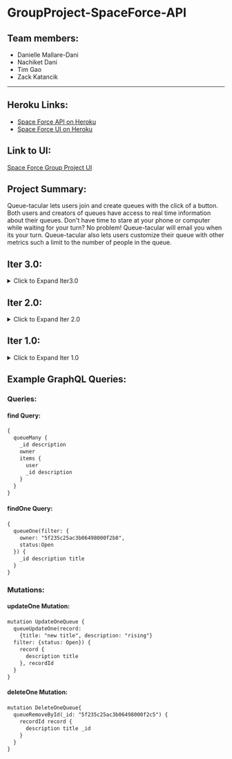 # GroupProject-SpaceForce-API

## Team members:

- Danielle Mallare-Dani
- Nachiket Dani
- Tim Gao
- Zack Katancik

---

## Heroku Links:

- [Space Force API on Heroku](https://queuetacular-api.herokuapp.com/graphql)
- [Space Force UI on Heroku](https://queuetacular-ui.herokuapp.com/)

## Link to UI:

[Space Force Group Project UI](https://github.ccs.neu.edu/NEU-CS5610-SU20/GroupProject-SpaceForce-UI)

## Project Summary:

<p> Queue-tacular lets users join and create queues with the click of a button. Both users
and creators of queues have access to real time information about their queues. Don't have
time to stare at your phone or computer while waiting for your turn? No problem!
Queue-tacular will email you when its your turn. Queue-tacular also lets users customize
their queue with other metrics such a limit to the number of people in the queue.</p>

## Iter 3.0:

<details>
  <summary>Click to Expand Iter3.0</summary>

### Summary of Work Completed:

#### Updates Dashboard display for User Not Logged-in (Zack)

#### Updates Table View for ExpandableTable (Tim)

#### Integrates buttons for ExpandableTable (Danielle)

- Allows queue owner to mark a user as Serving or Completed on click of their respective buttons
- Marks the queue item as Serving/ Completed and makes the change to the item in the queues items list
- When user marks a queue partcipant as "Serving" an email is sent to that user to indicate it is their turn

#### Uses EmailJS to send email notifications (Danielle)

- Component found in `Email.js`
- Works with EmailJs to create custom, personalized email templates
- Sends emails to queue partiicipants when it is their turn in the queue

#### Disables functionalities for users not logged in (Danielle):

- Disables certain features of the Dashboard when user is not logged in and adds content to prompt the user to login
- Added prompt in Create component to prompt user to sign in
- Added sign in button to the prompt that allows the user to sign in and see the respective content.

#### Updates Join Component to validate and notify users (Nachiket):

- Component found in [`Join.js`](https://github.ccs.neu.edu/NEU-CS5610-SU20/GroupProject-SpaceForce-UI/blob/12706a9944682ab15b0ef48f193acb950b608930/src/views/Join.js)
- Completes join queue functionality to work with backend
- Adds success and failure messages after joing queue
- Validates user joining queue for whether they're already in queue and logged in
- Adds custom description for user joining queue

Screenshots:

Join component page
![Join component page](/readme_screenshots/iter3_JoinQueue.png)

#### Fixing Erroneous Merges/Reverts (Zack)

</details>

## Iter 2.0:

<details>
  <summary>Click to Expand Iter 2.0</summary>

### Summary of Work Completed:

#### Lifts all Dashboard Component state to top level App component (Danielle, Tim, Zack)

- Code found in [`Admin.js`](https://github.ccs.neu.edu/NEU-CS5610-SU20/GroupProject-SpaceForce-UI/blob/master/src/layouts/Admin.js)
- Migrates all Dashboard component state including items user is in, queues they are in, created queues, etc., to top level App component.
- Passes relevant data as props to all child components including CreatesQueues, QueueMultiview, Join, etc.

#### Makes Create and Edit components dynamic (Tim)

- Code found in [`Create.js`](https://github.ccs.neu.edu/NEU-CS5610-SU20/GroupProject-SpaceForce-UI/blob/master/src/views/Create.js),
  [`Edit.js`](https://github.ccs.neu.edu/NEU-CS5610-SU20/GroupProject-SpaceForce-UI/blob/master/src/views/Edit.js).

Screenshots:

Create component page
![Create component page](/readme_screenshots/iter2_create.JPG)

#### Designs CreatedQueue, CreatedQueues, Expandable, ExpandableTable, QueueMultiview, InQueue, QueueMini components (Zack)

- Code found in [`CreatedQueue.js`](https://github.ccs.neu.edu/NEU-CS5610-SU20/GroupProject-SpaceForce-UI/blob/master/src/components/CreatedQueue.js), [`CreatedQueues.js`](https://github.ccs.neu.edu/NEU-CS5610-SU20/GroupProject-SpaceForce-UI/blob/master/src/components/CreatedQueues.js),
  [`Expandable.js`](https://github.ccs.neu.edu/NEU-CS5610-SU20/GroupProject-SpaceForce-UI/blob/master/src/components/Expandable.js),
  [`ExpandableTable.js`](https://github.ccs.neu.edu/NEU-CS5610-SU20/GroupProject-SpaceForce-UI/blob/master/src/components/ExpandableTable.js),
  [`InQueue.js`](https://github.ccs.neu.edu/NEU-CS5610-SU20/GroupProject-SpaceForce-UI/blob/master/src/components/InQueue.js),
  [`InQueueMini.js`](https://github.ccs.neu.edu/NEU-CS5610-SU20/GroupProject-SpaceForce-UI/blob/master/src/components/InQueueMini.js),
- Set state, created functions, and wrote render methods to build the components needed to display queues, queues that a user has joined and created.
- Added functionalities to expand and contract windows, change cursor on hover, open and close windows, and toggle table view.

Screenshots:

Dashboard with ExpandableTable component
![Dashboard with ExpandableTable component](/readme_screenshots/iter2_dashboard_create_full.jpg)

List of queues clickable to open Expandable component
![List of queues clickable to open Expandable component](/readme_screenshots/iter2_dashboard_createdqueues.jpg)

#### Design Queue-tacular Logo (Zack)

Screenshots:

Dashboard logo

![Dashboard logo](/readme_screenshots/iter2_dashboard_logo.JPG)

#### Makes Join a dynamic component and adds search bar (Nachiket)

- Code found in [`Join.js`](https://github.ccs.neu.edu/NEU-CS5610-SU20/GroupProject-SpaceForce-UI/blob/master/src/views/Join.js).
- Implements search bar so user can search for a queue by title
- Displays queues brought up by search bar
- Creates a "Join Queue" button that is disabled if a valid queue title is not found or the user is not logged in
- Join Queue button creates a new Item in the Items collection of the datatbase corresponding to the logged in user

Screenshots:

Join component user not logged in
![Join component user not logged in](/readme_screenshots/iter2_JoinButtonDisabled.JPG)

Join component user logged in
![Join component user logged in](/readme_screenshots/iter2_Join_SearchBar_UserLoggedIn.JPG)

#### Google login / logout (Danielle)

- Code found in [`Login.js`](https://github.ccs.neu.edu/NEU-CS5610-SU20/GroupProject-SpaceForce-UI/blob/master/src/components/Login.js).
- Utilized library `react-google-login` to implement signing in/out with Google account
- Handles when a user logs in with a Google account for the first time
  - A new User is created in the database with their credentials from Google
- Handles when a user has not signed in (components are empty, so no data is displayed)

Screenshots:

Logged out view
![Logged out view](/readme_screenshots/iter2_dashboard_notloggedin.JPG)

#### Display detailed information about queues user is in (Danielle)

- Queries the database to grab all queues the user is in and displays each queue user is in.
- Code found in [`QueueMultiview.js`](https://github.ccs.neu.edu/NEU-CS5610-SU20/GroupProject-SpaceForce-UI/blob/master/src/components/QueueMultiview.js).
- Displays detailed information about each queue.
- Code found in [`InQueue.js`](https://github.ccs.neu.edu/NEU-CS5610-SU20/GroupProject-SpaceForce-UI/blob/master/src/components/InQueue.js)
  - Progress bar dynamically rendered to show where user is in relation to their place in line.
  - Queue title, description, the user's item description for that queue, and when the queue will close is displayed

Screenshots:

Queues user is in detailed information
![Queues user is in detailed information](/readme_screenshots/iter2_InQueue_components.JPG)

#### Display detailed information about queues the user created (Tim)

- Queries the database to grab the queues the user created.
- Selects queue to come into view based on the id of the queue by lifting the state of the queue clicked on.
- Code found in [`CreatedQueue.js`](https://github.ccs.neu.edu/NEU-CS5610-SU20/GroupProject-SpaceForce-UI/blob/master/src/components/CreatedQueue.js), [`CreatedQueueMini.js`](https://github.ccs.neu.edu/NEU-CS5610-SU20/GroupProject-SpaceForce-UI/blob/master/src/components/CreatedQueueMini.js),[`CreatedQueues.js`](https://github.ccs.neu.edu/NEU-CS5610-SU20/GroupProject-SpaceForce-UI/blob/master/src/components/CreatedQueues.js),
  [`ExpandableTable.js`](https://github.ccs.neu.edu/NEU-CS5610-SU20/GroupProject-SpaceForce-UI/blob/master/src/components/ExpandableTable.js).
  - Replaces fake data with queried stored data and optimizes outputs with map and loops methods.

</details>

## Iter 1.0:

<details>
  <summary>Click to Expand Iter 1.0</summary>

### Build and Run Instructions:

1. Clone both repos: <br>
   [Space Force UI](https://github.ccs.neu.edu/NEU-CS5610-SU20/GroupProject-SpaceForce-UI) <br>
   [Space Force API](https://github.ccs.neu.edu/NEU-CS5610-SU20/GroupProject-SpaceForce-API)

2. To populate the database, run the script in the scripts/init.mongoose.js with node.

```
$ node scripts/init.mongoose.js
```

3. Run the the application, install dependencies, and start with the start scripts:

```
$ npm i
$ npm start
```

The default graphql server API server is run on localhost:4000

### Summary of Work completed:

<p>We initally went with a similar API to the issuetracker project but found that
querying the data base and grabbing specific information from the response object
was becoming cumbersome. To mitigate this issue, we switched to work with Mongoose as
opposed to the MongoDB driver for Node.</p> The Database has three main collections- Users,
Queues, and Items. A summary of the relationship between these collections is below:
</p>

- A queue has an owner that is a member of the User collection.
- A queue also has a list of items.
- A item has an a user that is a member of the User collection.

<p>The basic CRUD operations were implemented in this iteration on the API and we have begun
to integrate these into the application. A summary of these is below:</p>

- <strong>Create:</strong> A user has the ability to to create their own queue (see the side nav bar).
  Clicking on "Create" will take the user to a page with a form allowing the user to input their queue's information.
  Queue title and desription are required. All other fields are optional. In the future, when a user navigates to
  the Join page and clicks "Join Queue" to join a queue, a new item will be created and added to the specified queue.

  ![Create Page](https://github.ccs.neu.edu/NEU-CS5610-SU20/GroupProject-SpaceForce-API/blob/master/readme_screenshots/iter1_create.JPG)

- <strong>Read:</strong> The main dashboard page of the application shows the user queues they are currently in
  and a history of queues they had been in previously (queues they are no longer "Waiting" in).
  Queues are displayed in a timeline format giving the user perspective on where they are in reference
  to the end of the queue (and being served!)

  ![Main Dashboard](https://github.ccs.neu.edu/NEU-CS5610-SU20/GroupProject-SpaceForce-API/blob/master/readme_screenshots/iter1_dashboard_new.JPG)

  The InQueue component giving the user perspective on where they are in reference to the end of the queue

  ![InQueue component](https://github.ccs.neu.edu/NEU-CS5610-SU20/GroupProject-SpaceForce-API/blob/master/readme_screenshots/iter1_inQueue.JPG)

- <strong>Update:</strong> Currently our application supports many different update API's ranging from allowing
  a user to change their own information (such as their email), to allowing an item in the queue to be updated
  to change an item's status from "Waiting" to "Served." Other operations include updating queue information
  (such as updating a description or queue status), removing an item from the queue.

  ![Join a Queue](https://github.ccs.neu.edu/NEU-CS5610-SU20/GroupProject-SpaceForce-API/blob/master/readme_screenshots/iter1_join.JPG)

- <strong>Delete:</strong> Our application also supports API's to delete an item in a queue and to delete
  an entire queue itself.

### Summary of Contributions

- API, original schema with resolver functions - Tim, Danielle, and Nachiket (see old_api folder)
- API, migration to Mongoose - Tim
- UI, initial setup - Zack
- UI, creation of InQueue, MultiviewQueue, Dashboard components - Zack
- UI, created GraphQLFetch function - Danielle
- UI, integrated Dashboard components InQueue and QueueMultiview with the database - Danielle
- UI, Create component - Tim
- UI, Join component and integrated Join with the UI - Nachiket

## </details>

## Example GraphQL Queries:

### Queries:

#### find Query:

    {
      queueMany {
        _id description
        owner
        items {
          user
          _id description
        }
      }
    }

#### findOne Query:

    {
      queueOne(filter: {
        owner: "5f235c25ac3b06498000f2b8",
        status:Open
      }) {
        _id description title
      }
    }

### Mutations:

#### updateOne Mutation:

    mutation UpdateOneQueue {
      queueUpdateOne(record:
        {title: "new title", description: "rising"}
      filter: {status: Open}) {
        record {
          description title
        }, recordId
      }
    }

#### deleteOne Mutation:

    mutation DeleteOneQueue{
      queueRemoveById(_id: "5f235c25ac3b06498000f2c5") {
        recordId record {
          description title _id
        }
      }
    }

